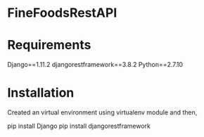 # FineFoodsRestAPI

# Requirements
Django==1.11.2
djangorestframework==3.8.2
Python==2.7.10

# Installation
Created an virtual environment using virtualenv module and then,

pip install Django
pip install djangorestframework
